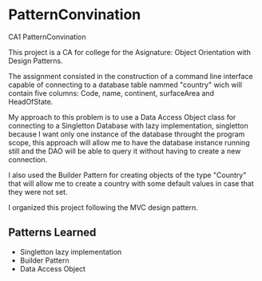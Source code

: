 # PatternConvination
CA1 PatternConvination

This project is a CA for college for the Asignature: Object Orientation with Design Patterns.

The assignment consisted in the construction of a command line interface capable of connecting to a 
database table nammed "country" wich will contain five columns: Code, name, continent, surfaceArea and HeadOfState.

My approach to this problem is to use a Data Access Object class for connecting to a Singletton Database with lazy implementation,
singletton because I want only one instance of the database throught the program scope, this approach will allow me
to have the database instance running still and the DAO will be able to query it without having to create a new connection.

I also used the Builder Pattern for creating objects of the type "Country" that will allow me to create a country with some default values
in case that they were not set.

I organized this project following the MVC design pattern.

## Patterns Learned
* Singletton lazy implementation
* Builder Pattern
* Data Access Object
